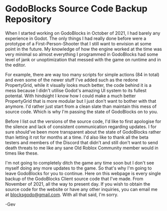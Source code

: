 # GodoBlocks Source Code Backup Repository
 When I started working on GodoBlocks in October of 2021, I had barely any experience in Godot. The only things I had really done before were a prototype of a First-Person-Shooter that I still want to envision at some point in the future. My knowledge of how the engine worked at the time was very minimal so almost everything I programmed in GodoBlocks had some level of jank or unoptimization that messed with the game on runtime and in the editor.
  
 For example, there are way too many scripts for simple actions (84 in total) and even some of the newer stuff I've added such as the redone PropertyGrid, while it visually looks much better, the code behind it is a mess because I didn't utilise Godot's amazing UI system to its fullest potental. With hindsight I know how I could make a much better PropertyGrid that is more modular but I just don't want to bother with that anymore. I'd rather just start from a clean slate than maintain this mess of source code. Which is why I'm passing the state of GodoBlocks on to you.
  
 Before I list out the versions of the source code, I'd like to first apologise for the silence and lack of consistent communication regarding updates. I for sure should've been more transparent about the state of GodoBlocks rather than letting it rot for months at a time. I'd also like to thank all the beta testers and members of the Discord that didn't and still don't want to send death threats to me like any sane Old Roblox Community member would in times like these.
  
 I'm not going to completely ditch the game any time soon but I don't see myself doing any more updates to the game. So that's why I'm going to leave GodoBlocks for you to continue. Here on this webpage is every single backup of the GodoBlocks Client source code that I've made. From November of 2021, all the way to present day. If you wish to obtain the source code for the website or have any other inquiries, you can email me at [blocksgodo@gmail.com](mailto:blocksgodo@gmail.com). With all that said, I'm sorry.
 
 -Gev

